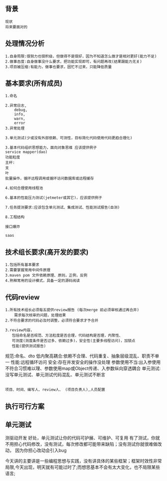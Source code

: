 ## 背景
    现状
    将来要面对的
    
## 处理情况分析

    1.自身局限:很努力也很积级，但做得不是很好，因为不知道怎么做才是相对更好(能力不足)
    2.做事态度:自身做事没什么要求，把功能实现即可，有问题再改(结果跟能力无关)
    3.项目被压缩:有能力，做事也要求，因忙不过来，只能降低质量
    
## 基本要求(所有成员)
    1.命名
    
    2.异常日志,
        debug,
        info,
        warn,
        error
    3.异常处理
        
    3.单元测试(少或没有外部依赖、可测性，目标简化代码使用代码更趋合理化)
    
    3.基本代码组织思想能力，面向对象思维 应该提供例子
    service mapper(dao)
    功能粒度
    主杆:
    支
    叶
    批量操作，循环远程调用或循环访问数据库或远程缓存
    
    4.如何合理使用线程池 
        
    6.基本的性能压力测试(jetmeter或其它)，应该提供例子
    
    7.任务提测要求:应该包含单元测试、集成测试、性能测试报告(自测)
    
    8.工程结构
    
    接口爆炸
    
    saas
  
## 技术组长要求(高开发的要求)

    1.包括所有基本要求
    2.需要掌握常用中间件原理
    3.maven pom 文件依赖原理、原则，正例，反例
    4.熟释常用的设计模式，具备一定的源码阅读

## 代码review

    1.所有技术组长必须每五提供review报告 (每次merge 前必须审核通过再合并)
        需求每次核审的问题，处理结果
    2.不符合要求的代码必及时调整，必须符合要求才予合并
    
    3.review内容，
       包括命名是否规范、方法粒度是否合理，代码结构是否理，内聚性、 
       可测度(测度条件是否过多、依赖过多)，安全性(主要多线程访问)，加锁点
       性能(提供测试报告)


规范:命名、dto
低内聚高耦合:依赖不合理、代码重复、抽象层级混乱、职责不单一
性能:远程循环访问
安全:存在并发安全的操作没处理
参数使用不当:出入参使用不符合习惯难以理、参数使用map或Object传递、入参数纵向穿透耦合
单元测试: 没写单元测试、单元测试代码混乱、单元测试不断言


## 
    项目、时间、编写人、review人、 (项目负责人),人员配置
    
## 执行可行方案

## 单元测试
测驱动开发
好处，单元测试让你的代码可护展、可维护、可复用
有了测试，你就不用担心代码修改，没有测试，每次修改都可能带来缺陷；没有测试你就很难做改动，
因为你担心改动会引入bug

今天讲的主要讲是一些编程思想与实践，没有讲具体的某些框架；框架时效性非常局限,今天出现，明天就有可能过时了;而想思基本不会有太大变化，也不局限某些语言;